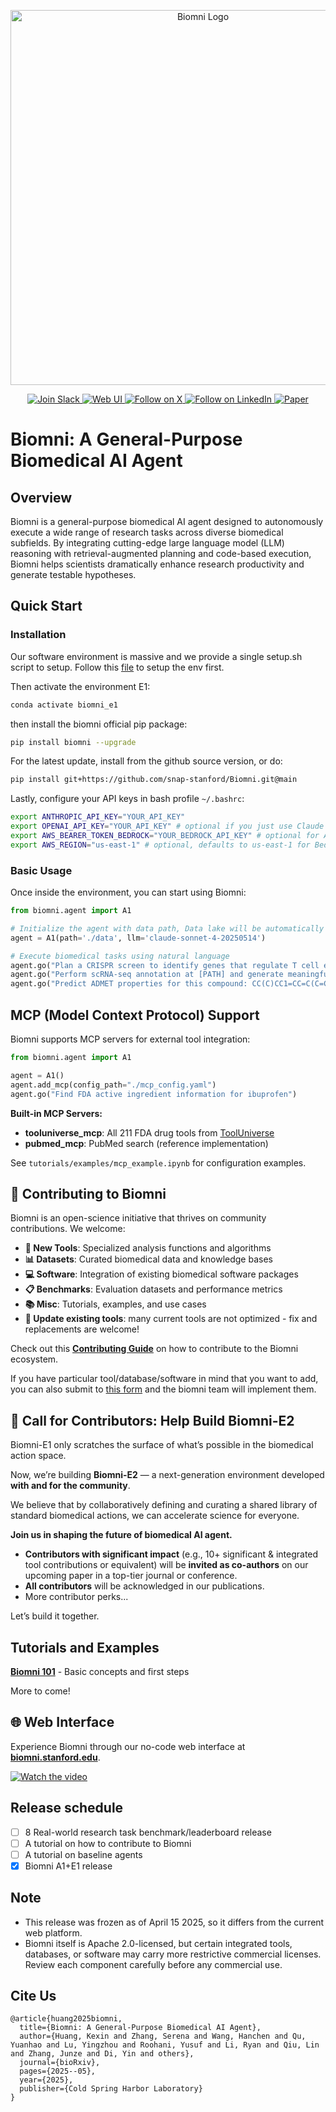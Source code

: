 <p align="center">
  <img src="./figs/biomni_logo.png" alt="Biomni Logo" width="600px" />
</p>

<p align="center">
<a href="https://join.slack.com/t/biomnigroup/shared_invite/zt-38dat07mc-mmDIYzyCrNtV4atULTHRiw">
<img src="https://img.shields.io/badge/Join-Slack-4A154B?style=for-the-badge&logo=slack" alt="Join Slack" />
</a>
<a href="https://biomni.stanford.edu">
<img src="https://img.shields.io/badge/Try-Web%20UI-blue?style=for-the-badge" alt="Web UI" />
</a>
<a href="https://x.com/ProjectBiomni">
<img src="https://img.shields.io/badge/Follow-on%20X-black?style=for-the-badge&logo=x" alt="Follow on X" />
</a>
<a href="https://www.linkedin.com/company/project-biomni">
<img src="https://img.shields.io/badge/Follow-LinkedIn-0077B5?style=for-the-badge&logo=linkedin" alt="Follow on LinkedIn" />
</a>
<a href="https://www.biorxiv.org/content/10.1101/2025.05.30.656746v1">
<img src="https://img.shields.io/badge/Read-Paper-green?style=for-the-badge" alt="Paper" />
</a>
</p>



# Biomni: A General-Purpose Biomedical AI Agent

## Overview

Biomni is a general-purpose biomedical AI agent designed to autonomously execute a wide range of research tasks across diverse biomedical subfields. By integrating cutting-edge large language model (LLM) reasoning with retrieval-augmented planning and code-based execution, Biomni helps scientists dramatically enhance research productivity and generate testable hypotheses.

## Quick Start

### Installation

Our software environment is massive and we provide a single setup.sh script to setup.
Follow this [file](biomni_env/README.md) to setup the env first.

Then activate the environment E1:

```bash
conda activate biomni_e1
```

then install the biomni official pip package:

```bash
pip install biomni --upgrade
```

For the latest update, install from the github source version, or do:

```bash
pip install git+https://github.com/snap-stanford/Biomni.git@main
```

Lastly, configure your API keys in bash profile `~/.bashrc`:

```bash
export ANTHROPIC_API_KEY="YOUR_API_KEY"
export OPENAI_API_KEY="YOUR_API_KEY" # optional if you just use Claude
export AWS_BEARER_TOKEN_BEDROCK="YOUR_BEDROCK_API_KEY" # optional for AWS Bedrock models
export AWS_REGION="us-east-1" # optional, defaults to us-east-1 for Bedrock
```

### Basic Usage

Once inside the environment, you can start using Biomni:

```python
from biomni.agent import A1

# Initialize the agent with data path, Data lake will be automatically downloaded on first run (~11GB)
agent = A1(path='./data', llm='claude-sonnet-4-20250514')

# Execute biomedical tasks using natural language
agent.go("Plan a CRISPR screen to identify genes that regulate T cell exhaustion, generate 32 genes that maximize the perturbation effect.")
agent.go("Perform scRNA-seq annotation at [PATH] and generate meaningful hypothesis")
agent.go("Predict ADMET properties for this compound: CC(C)CC1=CC=C(C=C1)C(C)C(=O)O")
```

## MCP (Model Context Protocol) Support

Biomni supports MCP servers for external tool integration:

```python
from biomni.agent import A1

agent = A1()
agent.add_mcp(config_path="./mcp_config.yaml")
agent.go("Find FDA active ingredient information for ibuprofen")
```

**Built-in MCP Servers:**
- **tooluniverse_mcp**: All 211 FDA drug tools from [ToolUniverse](https://github.com/mims-harvard/ToolUniverse)
- **pubmed_mcp**: PubMed search (reference implementation)

See `tutorials/examples/mcp_example.ipynb` for configuration examples.

## 🤝 Contributing to Biomni

Biomni is an open-science initiative that thrives on community contributions. We welcome:

- **🔧 New Tools**: Specialized analysis functions and algorithms
- **📊 Datasets**: Curated biomedical data and knowledge bases
- **💻 Software**: Integration of existing biomedical software packages
- **📋 Benchmarks**: Evaluation datasets and performance metrics
- **📚 Misc**: Tutorials, examples, and use cases
- **🔧 Update existing tools**: many current tools are not optimized - fix and replacements are welcome!

Check out this **[Contributing Guide](CONTRIBUTION.md)** on how to contribute to the Biomni ecosystem.

If you have particular tool/database/software in mind that you want to add, you can also submit to [this form](https://forms.gle/nu2n1unzAYodTLVj6) and the biomni team will implement them.

## 🔬 Call for Contributors: Help Build Biomni-E2

Biomni-E1 only scratches the surface of what’s possible in the biomedical action space.

Now, we’re building **Biomni-E2** — a next-generation environment developed **with and for the community**.

We believe that by collaboratively defining and curating a shared library of standard biomedical actions, we can accelerate science for everyone.

**Join us in shaping the future of biomedical AI agent.**

- **Contributors with significant impact** (e.g., 10+ significant & integrated tool contributions or equivalent) will be **invited as co-authors** on our upcoming paper in a top-tier journal or conference.
- **All contributors** will be acknowledged in our publications.
- More contributor perks...

Let’s build it together.


## Tutorials and Examples

**[Biomni 101](./tutorials/biomni_101.ipynb)** - Basic concepts and first steps

More to come!

## 🌐 Web Interface

Experience Biomni through our no-code web interface at **[biomni.stanford.edu](https://biomni.stanford.edu)**.

[![Watch the video](https://img.youtube.com/vi/E0BRvl23hLs/maxresdefault.jpg)](https://youtu.be/E0BRvl23hLs)

## Release schedule

- [ ] 8 Real-world research task benchmark/leaderboard release
- [ ] A tutorial on how to contribute to Biomni
- [ ] A tutorial on baseline agents
- [x] Biomni A1+E1 release

## Note
- This release was frozen as of April 15 2025, so it differs from the current web platform.
- Biomni itself is Apache 2.0-licensed, but certain integrated tools, databases, or software may carry more restrictive commercial licenses. Review each component carefully before any commercial use.

## Cite Us

```
@article{huang2025biomni,
  title={Biomni: A General-Purpose Biomedical AI Agent},
  author={Huang, Kexin and Zhang, Serena and Wang, Hanchen and Qu, Yuanhao and Lu, Yingzhou and Roohani, Yusuf and Li, Ryan and Qiu, Lin and Zhang, Junze and Di, Yin and others},
  journal={bioRxiv},
  pages={2025--05},
  year={2025},
  publisher={Cold Spring Harbor Laboratory}
}
```
